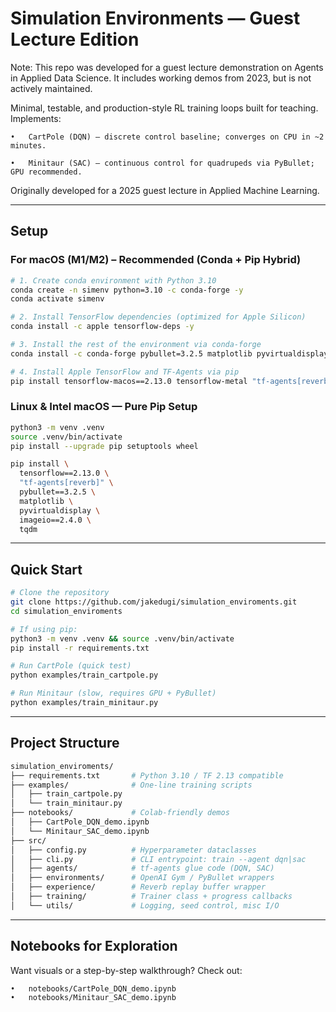 # Simulation Environments — Guest Lecture Edition

Note: This repo was developed for a guest lecture demonstration on Agents in Applied Data Science. It includes working demos from 2023, but is not actively maintained.

Minimal, testable, and production-style RL training loops built for teaching.
Implements:

	•	CartPole (DQN) — discrete control baseline; converges on CPU in ~2 minutes.
 
	•	Minitaur (SAC) — continuous control for quadrupeds via PyBullet; GPU recommended.

Originally developed for a 2025 guest lecture in Applied Machine Learning.

---

## Setup

### For macOS (M1/M2) – Recommended (Conda + Pip Hybrid)

```bash
# 1. Create conda environment with Python 3.10
conda create -n simenv python=3.10 -c conda-forge -y
conda activate simenv

# 2. Install TensorFlow dependencies (optimized for Apple Silicon)
conda install -c apple tensorflow-deps -y

# 3. Install the rest of the environment via conda-forge
conda install -c conda-forge pybullet=3.2.5 matplotlib pyvirtualdisplay imageio=2.4.0 tqdm -y

# 4. Install Apple TensorFlow and TF-Agents via pip
pip install tensorflow-macos==2.13.0 tensorflow-metal "tf-agents[reverb]"
```

### Linux & Intel macOS — Pure Pip Setup

```bash
python3 -m venv .venv
source .venv/bin/activate
pip install --upgrade pip setuptools wheel

pip install \
  tensorflow==2.13.0 \
  "tf-agents[reverb]" \
  pybullet==3.2.5 \
  matplotlib \
  pyvirtualdisplay \
  imageio==2.4.0 \
  tqdm
```

---

## Quick Start

```bash
# Clone the repository
git clone https://github.com/jakedugi/simulation_enviroments.git
cd simulation_enviroments

# If using pip:
python3 -m venv .venv && source .venv/bin/activate
pip install -r requirements.txt

# Run CartPole (quick test)
python examples/train_cartpole.py

# Run Minitaur (slow, requires GPU + PyBullet)
python examples/train_minitaur.py
```

---

## Project Structure
```bash
simulation_enviroments/
├── requirements.txt       # Python 3.10 / TF 2.13 compatible
├── examples/              # One-line training scripts
│   ├── train_cartpole.py
│   └── train_minitaur.py
├── notebooks/             # Colab-friendly demos
│   ├── CartPole_DQN_demo.ipynb
│   └── Minitaur_SAC_demo.ipynb
├── src/
│   ├── config.py          # Hyperparameter dataclasses
│   ├── cli.py             # CLI entrypoint: train --agent dqn|sac
│   ├── agents/            # tf-agents glue code (DQN, SAC)
│   ├── environments/      # OpenAI Gym / PyBullet wrappers
│   ├── experience/        # Reverb replay buffer wrapper
│   ├── training/          # Trainer class + progress callbacks
│   └── utils/             # Logging, seed control, misc I/O
```

---

## Notebooks for Exploration

Want visuals or a step-by-step walkthrough?
Check out:

	•	notebooks/CartPole_DQN_demo.ipynb
	•	notebooks/Minitaur_SAC_demo.ipynb


